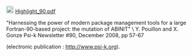 <img src="./pdf_icon.png" alt="PDF 
Icon" width="20" height="20"> [Highlight_90.pdf](./Highlight_90.pdf) 

"Harnessing the power of modern package management tools for a large Fortran-90-based project: the mutation of ABINIT" \\ Y. Pouillon and X. Gonze Psi-k Newsletter #90, December 2008, pp 57-67 

(electronic publication : http://www.psi-k.org).
